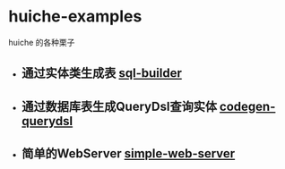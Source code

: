 # huiche-examples
huiche 的各种栗子

- ## 通过实体类生成表 [sql-builder](https://github.com/jmjlbmn/huiche-examples/tree/master/sql-builder)
- ## 通过数据库表生成QueryDsl查询实体 [codegen-querydsl](https://github.com/jmjlbmn/huiche-examples/tree/master/codegen-querydsl)
- ## 简单的WebServer [simple-web-server](https://github.com/jmjlbmn/huiche-examples/tree/master/simple-web-server)
